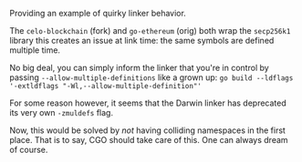 Providing an example of quirky linker behavior.

The `celo-blockchain` (fork) and `go-ethereum` (orig) both wrap the
`secp256k1` library this creates an issue at link time: the same
symbols are defined multiple time.

No big deal, you can simply inform the linker that you're in control
by passing `--allow-multiple-definitions` like a grown up: `go build
--ldflags '-extldflags "-Wl,--allow-multiple-definition"'`

For some reason however, it seems that the Darwin linker has
deprecated its very own `-zmuldefs` flag.

Now, this would be solved by _not_ having colliding namespaces in
the first place. That is to say, CGO should take care of this. One
can always dream of course.
